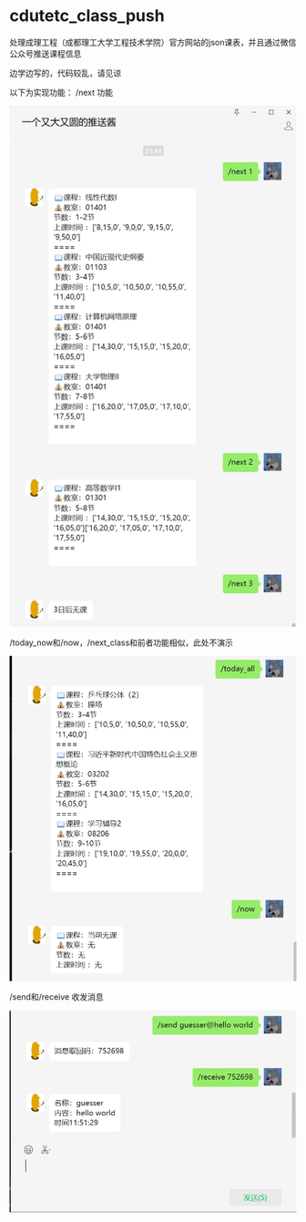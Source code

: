# cdutetc_class_push
处理成理工程（成都理工大学工程技术学院）官方网站的json课表，并且通过微信公众号推送课程信息

边学边写的，代码较乱，请见谅


以下为实现功能：
/next 功能

![image](https://github.com/guesserx/cdutetc_class_push/blob/main/2024-04-25_235554.png)

/today_now和/now，/next_class和前者功能相似，此处不演示

![image](https://github.com/guesserx/cdutetc_class_push/blob/main/2024-04-25_235941.png)

/send和/receive 收发消息

![image](https://github.com/guesserx/cdutetc_class_push/blob/main/2024-04-26_000219.png)
